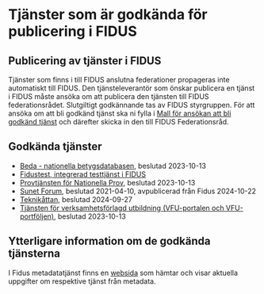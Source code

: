 # Tjänster som är godkända för publicering i FIDUS

## Publicering av tjänster i FIDUS

Tjänster som finns i till FIDUS anslutna federationer propageras inte automatiskt till FIDUS. Den tjänsteleverantör som önskar publicera en tjänst i FIDUS måste ansöka om att publicera den tjänsten till FIDUS federationsrådet. Slutgiltigt godkännande tas av FIDUS styrgruppen. För att ansöka om att bli godkänd tjänst ska ni fylla i [Mall för ansökan att bli godkänd tjänst](Mall_for_ansokan_att_bli_godkand_tjanst.md) och därefter skicka in den till FIDUS Federationsråd.

## Godkända tjänster

-   [Beda - nationella betygsdatabasen](Beda_-_nationella_betygsdatabasen_2023-10-13.md), beslutad 2023-10-13
-   [Fidustest, integrerad testtjänst i FIDUS](Fidustest.md)
-   [Provtjänsten för Nationella Prov](Provtjansten_for_Nationella_Prov_2023-10-13.md), beslutad 2023-10-13
-   [Sunet Forum](Sunet_Forum_2021-04-10.md), beslutad 2021-04-10, avpublicerad från Fidus 2024-10-22
-   [Teknikåttan](Teknikåttan_2024-09-27.md), beslutad 2024-09-27
-   [Tjänsten för verksamhetsförlagd utbildning (VFU-portalen och VFU-portföljen)](Tjansten_for_verksamhetsförlagd%20utbildning_2023-10-13.md), beslutad 2023-10-13

## Ytterligare information om de godkända tjänsterna

I Fidus metadatatjänst finns en [websida](https://md.fidus.skolverket.se/sp-info.html) som hämtar och visar aktuella uppgifter om respektive tjänst från metadata.
